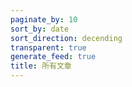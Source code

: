 ```yaml
---
paginate_by: 10
sort_by: date
sort_direction: decending
transparent: true
generate_feed: true
title: 所有文章
---
```

